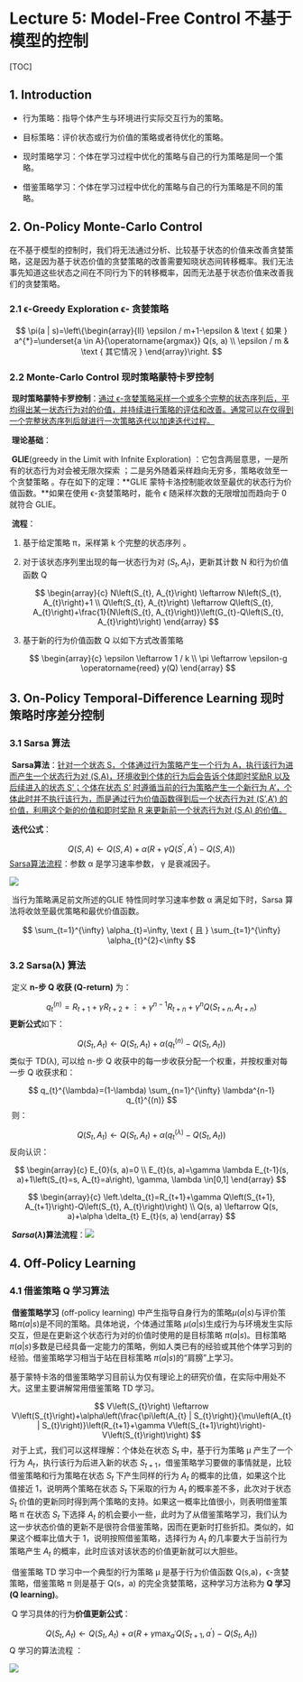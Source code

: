 # Lecture 5: Model-Free Control 不基于模型的控制  

[TOC]

## 1. Introduction

* 行为策略：指导个体产生与环境进行实际交互行为的策略。

* 目标策略：评价状态或行为价值的策略或者待优化的策略。

* 现时策略学习：个体在学习过程中优化的策略与自己的行为策略是同一个策略。

* 借鉴策略学习：个体在学习过程中优化的策略与自己的行为策略是不同的策略。



## 2. On-Policy Monte-Carlo Control

​		在不基于模型的控制时，我们将无法通过分析、比较基于状态的价值来改善贪婪策略，这是因为基于状态价值的贪婪策略的改善需要知晓状态间转移概率。我们无法事先知道这些状态之间在不同行为下的转移概率，因而无法基于状态价值来改善我们的贪婪策略。  

### 2.1  ϵ-Greedy Exploration ϵ- 贪婪策略


$$
\pi(a | s)=\left\{\begin{array}{ll}
\epsilon / m+1-\epsilon & \text { 如果 } a^{*}=\underset{a \in A}{\operatorname{argmax}} Q(s, a) \\
\epsilon / m & \text { 其它情况 }
\end{array}\right.
$$




### 2.2 Monte-Carlo Control 现时策略蒙特卡罗控制  

​		**现时策略蒙特卡罗控制**：<u>通过 ϵ-贪婪策略采样一个或多个完整的状态序列后，平均得出某一状态行为对的价值，并持续进行策略的评估和改善。通常可以在仅得到一个完整状态序列后就进行一次策略迭代以加速迭代过程。</u>

​	**理论基础**：

​		**GLIE**(greedy in the Limit with Infnite Exploration)  ：它包含两层意思，一是所有的状态行为对会被无限次探索 ；二是另外随着采样趋向无穷多，策略收敛至一个贪婪策略  。存在如下的定理：**GLIE 蒙特卡洛控制能收敛至最优的状态行为价值函数。**如果在使用 ϵ-贪婪策略时，能令 ϵ 随采样次数的无限增加而趋向于 0 就符合 GLIE。  

​	**流程**：

1. 基于给定策略 π，采样第 k 个完整的状态序列 。

2. 对于该状态序列里出现的每一状态行为对 $(S_t,A_t)$，更新其计数 N 和行为价值函数 Q  

   $$
   \begin{array}{c}
   N\left(S_{t}, A_{t}\right) \leftarrow N\left(S_{t}, A_{t}\right)+1 \\
   Q\left(S_{t}, A_{t}\right) \leftarrow Q\left(S_{t}, A_{t}\right)+\frac{1}{N\left(S_{t}, A_{t}\right)}\left(G_{t}-Q\left(S_{t}, A_{t}\right)\right)
\end{array}
   $$

 3. 基于新的行为价值函数 Q 以如下方式改善策略

    $$
    \begin{array}{c}
    \epsilon \leftarrow 1 / k \\
    \pi \leftarrow \epsilon-g \operatorname{reed} y(Q)
\end{array}
    $$
    
    
    

## 3. On-Policy Temporal-Difference Learning 现时策略时序差分控制  

### 3.1 Sarsa 算法  

​		**Sarsa算法**：<u>针对一个状态 S，个体通过行为策略产生一个行为 A，执行该行为进而产生一个状态行为对 (S,A)，环境收到个体的行为后会告诉个体即时奖励R 以及后续进入的状态 S’；个体在状态 S’ 时遵循当前的行为策略产生一个新行为 A’，个体此时并不执行该行为，而是通过行为价值函数得到后一个状态行为对 (S’,A’) 的价值，利用这个新的价值和即时奖励 R 来更新前一个状态行为对 (S,A) 的价值。</u>  

​		**迭代公式**：

$$
Q(S, A) \leftarrow Q(S, A)+\alpha\left(R+\gamma Q\left(S^{\prime}, A^{\prime}\right)-Q(S, A)\right)
$$
​		<u>Sarsa算法流程</u>：参数 α 是学习速率参数， γ 是衰减因子。  

![](https://cdn.mathpix.com/snip/images/AaX0bwTi_Dkiw2nOl-75XSfR_wpnTDNldwjBoguHKfc.original.fullsize.png)

​		当行为策略满足前文所述的GLIE 特性同时学习速率参数 α 满足如下时，Sarsa 算法将收敛至最优策略和最优价值函数。  

$$
\sum_{t=1}^{\infty} \alpha_{t}=\infty, \text { 且 } \sum_{t=1}^{\infty} \alpha_{t}^{2}<\infty
$$


### 3.2 Sarsa(λ) 算法  

​		定义 **n-步 Q 收获 (Q-return)** 为：

$$
q_{t}^{(n)}=R_{t+1}+\gamma R_{t+2}+\vdots+\gamma^{n-1} R_{t+n}+\gamma^{n} Q\left(S_{t+n}, A_{t+n}\right)
$$
​		**更新公式**如下：

$$
Q\left(S_{t}, A_{t}\right) \leftarrow Q\left(S_{t}, A_{t}\right)+\alpha\left(q_{t}^{(n)}-Q\left(S_{t}, A_{t}\right)\right)
$$
​		类似于 TD(λ), 可以给 n-步 Q 收获中的每一步收获分配一个权重，并按权重对每一步 Q 收获求和：

$$
q_{t}^{\lambda}=(1-\lambda) \sum_{n=1}^{\infty} \lambda^{n-1} q_{t}^{(n)}
$$
​		则：

$$
Q\left(S_{t}, A_{t}\right) \leftarrow Q\left(S_{t}, A_{t}\right)+\alpha\left(q_{t}^{(\lambda)}-Q\left(S_{t}, A_{t}\right)\right)
$$
​		反向认识：

$$
\begin{array}{c}
E_{0}(s, a)=0 \\
E_{t}(s, a)=\gamma \lambda E_{t-1}(s, a)+1\left(S_{t}=s, A_{t}=a\right), \gamma, \lambda \in[0,1]
\end{array}
$$

$$
\begin{array}{c}
\left.\delta_{t}=R_{t+1}+\gamma Q\left(S_{t+1}, A_{t+1}\right)-Q\left(S_{t}, A_{t}\right)\right) \\
Q(s, a) \leftarrow Q(s, a)+\alpha \delta_{t} E_{t}(s, a)
\end{array}
$$



​		**$Sarsa(\lambda)$算法流程**：![](https://cdn.mathpix.com/snip/images/uDQmE7QZKegTDuVdF-rTTxggQp_AJdQLdvEA8Kh0fpg.original.fullsize.png)



## 4. Off-Policy Learning

### 4.1 借鉴策略 Q 学习算法  

​		**借鉴策略学习** (off-policy learning) 中产生指导自身行为的策略$\mu(a|s)$与评价策略$\pi(a|s)$是不同的策略。具体地说，个体通过策略 $\mu(a|s)$生成行为与环境发生实际交互，但是在更新这个状态行为对的价值时使用的是目标策略 $\pi(a|s)$。目标策略$\pi(a|s)$多数是已经具备一定能力的策略，例如人类已有的经验或其他个体学习到的经验。借鉴策略学习相当于站在目标策略 $\pi(a|s)$的“肩膀”上学习。  

​		基于蒙特卡洛的借鉴策略学习目前认为仅有理论上的研究价值，在实际中用处不大。这里主要讲解常用借鉴策略 TD 学习。  

$$
V\left(S_{t}\right) \leftarrow V\left(S_{t}\right)+\alpha\left(\frac{\pi\left(A_{t} | S_{t}\right)}{\mu\left(A_{t} | S_{t}\right)}\left(R_{t+1}+\gamma V\left(S_{t+1}\right)\right)-V\left(S_{t}\right)\right)
$$
​		对于上式，我们可以这样理解：个体处在状态 $S_t$ 中，基于行为策略 µ 产生了一个行为 $A_t$，执行该行为后进入新的状态 $S_{t+1}$，借鉴策略学习要做的事情就是，比较借鉴策略和行为策略在状态 $S_t$ 下产生同样的行为 $A_t$ 的概率的比值，如果这个比值接近 1，说明两个策略在状态  $S_t$ 下采取的行为 $A_t$ 的概率差不多，此次对于状态  $S_t$  价值的更新同时得到两个策略的支持。如果这一概率比值很小，则表明借鉴策略 π 在状态 $S_t$ 下选择 $A_t$ 的机会要小一些，此时为了从借鉴策略学习，我们认为这一步状态价值的更新不是很符合借鉴策略，因而在更新时打些折扣。类似的，如果这个概率比值大于 1，说明按照借鉴策略，选择行为 $A_t$ 的几率要大于当前行为策略产生  $A_t$ 的概率，此时应该对该状态的价值更新就可以大胆些。  



​		借鉴策略 TD 学习中一个典型的行为策略 µ 是基于行为价值函数 Q(s,a)，ϵ-贪婪策略，借鉴策略 π 则是基于 Q(s，a) 的完全贪婪策略，这种学习方法称为 **Q 学习 (Q learning)**。  

​		Q 学习具体的行为**价值更新公式**：  

$$
Q\left(S_{t}, A_{t}\right) \leftarrow Q\left(S_{t}, A_{t}\right)+\alpha\left(R+\gamma \max _{a^{\prime}} Q\left(S_{t+1}, a^{\prime}\right)-Q\left(S_{t}, A_{t}\right)\right)
$$
​		Q 学习的算法流程 ：

![](https://cdn.mathpix.com/snip/images/nwg4xl66zibLgArXECOcfFoZ_a_7GiaTHGZPN0oevrQ.original.fullsize.png)



